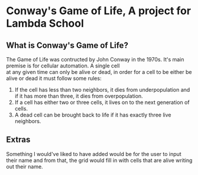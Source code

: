 # Conway's Game of Life, A project for Lambda School


## What is Conway's Game of Life?
The Game of Life was contructed by John Conway in the 1970s. It's main premise is for cellular automation. A single cell  
at any given time can only be alive or dead, in order for a cell to be either be alive or dead it must follow some rules:  
1. If the cell has less than two neighbors, it dies from underpopulation and if it has more than three, it dies from overpopulation.
2. If a cell has either two or three cells, it lives on to the next generation of cells.
3. A dead cell can be brought back to life if it has exactly three live neighbors.

## Extras
Something I would've liked to have added would be for the user to input their name and from that, the grid would fill in with cells that are alive writing out their name.